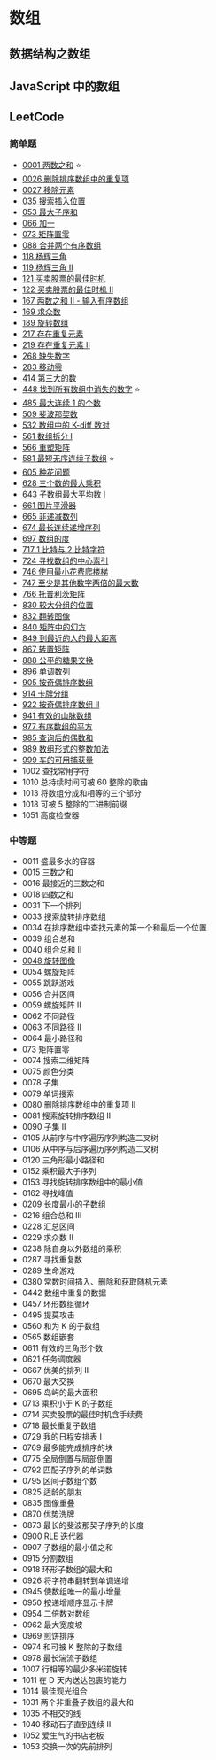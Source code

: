 # 数组

## 数据结构之数组





## JavaScript 中的数组






## LeetCode

### 简单题

- [0001 两数之和](/solution/easy/0001-two-sum.html)  :star:
- [0026 删除排序数组中的重复项](/solution/easy/0026-remove-duplicates-from-sorted-array.html)
- [0027 移除元素](/solution/easy/0027-remove-element.html)
- [035 搜索插入位置](/solution/easy/035-search-insert-position.html)
- [053 最大子序和](/solution/easy/053-maximum-subarray.html)
- [066 加一](/solution/easy/066-plus-one.html)
- [073 矩阵置零](/solution/easy/073-set-matrix-zeroes.html)
- [088 合并两个有序数组](/solution/easy/088-merge-sorted-array.html)
- [118 杨辉三角](/solution/easy/118-pascals-triangle.html)
- [119 杨辉三角 II](/solution/easy/119-pascals-triangle-ii.html)
- [121 买卖股票的最佳时机](/solution/easy/121-best-time-to-buy-and-sell-stock.html)
- [122 买卖股票的最佳时机 II](/solution/easy/122-best-time-to-buy-and-sell-stock-ii.html)
- [167 两数之和 II - 输入有序数组](/solution/easy/167-two-sum-ii-input-array-is-sorted.html)
- [169 求众数](/solution/easy/169-majority-element.html)
- [189 旋转数组](/solution/easy/189-rotate-array.html)
- [217 存在重复元素](/solution/easy/217-contains-duplicate.html)
- [219 存在重复元素 II](/solution/easy/219-contains-duplicate-ii.html)
- [268 缺失数字](/solution/easy/268-missing-number.html)
- [283 移动零](/solution/easy/283-move-zeroes.html)
- [414 第三大的数](/solution/easy/414-third-maximum-number.html)
- [448 找到所有数组中消失的数字](/solution/easy/448-find-all-numbers-disappeared-in-an-array.html)  :star:
- [485 最大连续 1 的个数](/solution/easy/485-max-consecutive-ones.html)
- [509 斐波那契数](/solution/easy/509-fibonacci-number.html)
- [532 数组中的 K-diff 数对](/solution/easy/532-k-diff-pairs-in-an-array.html)
- [561 数组拆分 I](/solution/easy/561-array-partition-i.html)
- [566 重塑矩阵](/solution/easy/566-reshape-the-matrix.html)
- [581 最短无序连续子数组](/solution/easy/581-shortest-unsorted-continuous-subarray.html)  :star:
- [605 种花问题](/solution/easy/605-can-place-flowers.html)
- [628 三个数的最大乘积](/solution/easy/628-maximum-product-of-three-numbers.html)
- [643 子数组最大平均数 I](/solution/easy/643-maximum-average-subarray-i.html)
- [661 图片平滑器](/solution/easy/661-image-smoother.html)
- [665 非递减数列](/solution/easy/665-non-descreasing-array.html)
- [674 最长连续递增序列](/solution/easy/674-longest-continuous-increasing-subsequence.html)
- [697 数组的度](/solution/easy/697-degree-of-an-array.html)
- [717 1 比特与 2 比特字符](/solution/easy/717-1-bit-and-2-bit-characters.html)
- [724 寻找数组的中心索引](/solution/easy/724-find-pivot-index.html)
- [746 使用最小花费爬楼梯](/solution/easy/746-min-cost-climbing-stairs.html)
- [747 至少是其他数字两倍的最大数](/solution/easy/747-largest-number-at-least-twice-of-others.html)
- [766 托普利茨矩阵](/solution/easy/766-toeplitz-matrix.html)
- [830 较大分组的位置](/solution/easy/830-positions-of-large-groups.html)
- [832 翻转图像](/solution/easy/832-flipping-an-image.html)
- [840 矩阵中的幻方](/solution/easy/840-magic-squares-in-grid.html)
- [849 到最近的人的最大距离](/solution/easy/849-maximize-distance-to-closest-person.html)
- [867 转置矩阵](/solution/easy/867-transpose-matrix.html)
- [888 公平的糖果交换](/solution/easy/888-fair-candy-swap.html)
- [896 单调数列](/solution/easy/896-monotonic-array.html)
- [905 按奇偶排序数组](/solution/easy/905-sort-array-by-parity.html)
- [914 卡牌分组](/solution/easy/914-x-of-a-kind-in-a-deck-of-cards.html)
- [922 按奇偶排序数组 II](/solution/easy/922-sort-array-by-parity-ii.html)
- [941 有效的山脉数组](/solution/easy/941-valid-mountain-array.html)
- [977 有序数组的平方](solution/easy/977-squares-of-a-sorted-array.html)
- [985 查询后的偶数和](/solution/easy/985-sum-of-even-numbers-after-queries.html)
- [989 数组形式的整数加法](/solution/easy/989-add-to-array-form-of-integer.html)
- [999 车的可用捕获量](/solution/easy/999-avaliable-captures-for-rook.html)
- 1002 查找常用字符
- 1010 总持续时间可被 60 整除的歌曲
- 1013 将数组分成和相等的三个部分
- 1018 可被 5 整除的二进制前缀
- 1051 高度检查器



### 中等题

- 0011 盛最多水的容器
- [0015 三数之和](/solution/medium/0015-3sum.html)
- 0016 最接近的三数之和
- 0018 四数之和
- 0031 下一个排列
- 0033 搜索旋转排序数组
- 0034 在排序数组中查找元素的第一个和最后一个位置
- 0039 组合总和
- 0040 组合总和 II
- [0048 旋转图像](/solution/medium/0048-rotate-image.html)
- 0054 螺旋矩阵
- 0055 跳跃游戏
- 0056 合并区间
- 0059 螺旋矩阵 II
- 0062 不同路径
- 0063 不同路径 II
- 0064 最小路径和
- 073 矩阵置零
- 0074 搜索二维矩阵
- 0075 颜色分类
- 0078 子集
- 0079 单词搜索
- 0080 删除排序数组中的重复项 II
- 0081 搜索旋转排序数组 II
- 0090 子集 II
- 0105 从前序与中序遍历序列构造二叉树
- 0106 从中序与后序遍历序列构造二叉树
- 0120 三角形最小路径和
- 0152 乘积最大子序列
- 0153 寻找旋转排序数组中的最小值
- 0162 寻找峰值
- 0209 长度最小的子数组
- 0216 组合总和 III
- 0228 汇总区间
- 0229 求众数 II
- 0238 除自身以外数组的乘积
- 0287 寻找重复数
- 0289 生命游戏
- 0380 常数时间插入、删除和获取随机元素
- 0442 数组中重复的数据
- 0457 环形数组循环
- 0495 提莫攻击
- 0560 和为 K 的子数组
- 0565 数组嵌套
- 0611 有效的三角形个数
- 0621 任务调度器
- 0667 优美的排列 II
- 0670 最大交换
- 0695 岛屿的最大面积
- 0713 乘积小于 K 的子数组
- 0714 买卖股票的最佳时机含手续费
- 0718 最长重复子数组
- 0729 我的日程安排表 I
- 0769 最多能完成排序的块
- 0775 全局倒置与局部倒置
- 0792 匹配子序列的单词数
- 0795 区间子数组个数
- 0825 适龄的朋友
- 0835 图像重叠
- 0870 优势洗牌
- 0873 最长的斐波那契子序列的长度
- 0900 RLE 迭代器
- 0907 子数组的最小值之和
- 0915 分割数组
- 0918 环形子数组的最大和
- 0926 将字符串翻转到单调递增
- 0945 使数组唯一的最小增量
- 0950 按递增顺序显示卡牌
- 0954 二倍数对数组
- 0962 最大宽度坡
- 0969 煎饼排序
- 0974 和可被 K 整除的子数组
- 0978 最长湍流子数组
- 1007 行相等的最少多米诺旋转
- 1011 在 D 天内送达包裹的能力
- 1014 最佳观光组合
- 1031 两个非重叠子数组的最大和
- 1035 不相交的线
- 1040 移动石子直到连续 II
- 1052 爱生气的书店老板
- 1053 交换一次的先前排列

